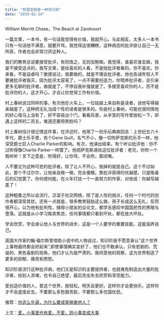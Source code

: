 ```yaml
---
title: "愁眉苦脸是一种流行病"
date: "2019-02-24"
---
```


William Merritt Chase，The Beach at Zandvoort

一篇文章，一本书，有一句话我觉得有价值，我就开心。与此相反，太多人一本书只有一句话他不满意，就要开骂，我觉得这很糟糕，这种病态的批评欲让自己一无所获，作者也会非常讨厌这种人。

我们的教育总说要接受批评，有则改之，无则加勉嘛。我觉得，谁喜欢谁去做，我是不接受这点的，我写文章，是给喜欢的人看，不是给批评者看的，你不喜欢，你来看，不是自虐吗？歌德说过，我要做的，就是不理会批评者。他也告诫年轻人不要被批评者毁灭，因为批评太容易了，一点不需要创造力，你喂养批评者，会引来更多无聊的批评者。做就是了，不停自我补强就是了。多接受喜欢你的人，而不是批评你的人，这才开心，才会让你觉得工作有价值。

村上春树说过同样的事，有次他在火车上，一位姑娘上来自称是读者，说他写得越来越差了。这种把无礼当成个性的读者是很多的。你是村上春树，可能也很同情他的好心情马上没有了，好不容易出个门，看看风景，从辛苦的写作里放松一下，却遇上这样的二百五，难道还要陪笑脸吗？

村上春树估计很记恨这件事，在评述时，他用了一则乐坛典故回击：上世纪五六十年代，爵士乐手里，有个Gene Quill，名气不小，像一切吹萨克斯的乐手一样，他深受爵士巨人Charlie Parker的影响。有次，他演出结束，有个听众批评他：你不过吹得像Charlie Parker一样罢了。他把萨克斯递给这位批评者：老兄，你吹一个我听听！言下之意是，吹得好，让你骂，不会吹，那闭嘴。

人不要沦为这种可悲的批评者。除了让人不开心，毁掉的就是自己。这个不过如此，那个不过尔尔，让他亲自做一做，完全傻眼。靠批评获得的优越感，只是吸毒后的幻觉罢了。你何德何能，在火车打扰一个一直努力的作家，对他说：你越写越差了！

这种粗鲁之所以会流行，泛滥于社交网络，除了是人性的弱点，任何一个时代的创作者都深受其扰，还有一点就是，很多教育鼓励这么做，孩子长成这么无礼，反而很开心，以为他有批判性，搞得小朋友的议论文，都学舌感叹中国国民性的黑暗与堕落。这就是从小学习贩卖焦虑，任何事情都只看到坏处，都在放大坏处。

学会欣赏，学会承认他人与世界的进步，这是一个人要学的重要技能，这能滋养自己。

英国大作家约翰·福尔斯曾借助小说中的人物说过，知识阶层不愿意承认“这个世界上事物最终都会好起来”,即使事情确实变好了，他们也不敢承认，只有悲剧的、荒诞的、黑色喜剧的视角，他们才认为是严肃的。我同意他的观察，这为世界制造了更多的抑郁、痛苦和愤怒。

知识阶层流行这种批评病，他们又是知识的主要提供者，也就难免制造出大量的批评者，给别人添堵，也令自己绝望，最后完全失去欣赏和享受能力。

爱创造价值的人，爱这个世界，放轻松，明天会更好。这样你才会更快乐，这样你才不会虚度此生。不要那么多愁眉苦脸，不要那么多忧国忧民。

推荐：[你这么牛逼，为什么要成家祸害他人？](http://mp.weixin.qq.com/s?__biz=MjM5NDU0Mjk2MQ==&mid=2651625473&idx=1&sn=7f461d487c404c88f69243c8a65502a6&chksm=bd7e1c1f8a099509286335241bed18d0b1f9c798f01ecc55e7adc0b03b4821bffcea22907944&scene=21#wechat_redirect)

上文：[爱，小事里也有爱，不爱，则小事变成大事](http://mp.weixin.qq.com/s?__biz=MjM5NDU0Mjk2MQ==&mid=2651632610&idx=1&sn=3104c5f08696a07172f0f7b231da822e&chksm=bd7e37fc8a09beea8f0704fe8dee84705ef67d94957afc1a00054802acf6aa2512a1b0176dff&scene=21#wechat_redirect)
